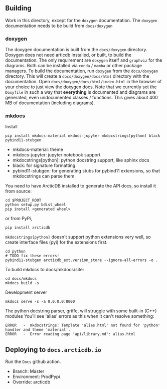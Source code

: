 ## Building

Work in this directory, except for the `doxygen` documentation.
The `doxygen` documentation needs to be build from `docs/doxygen`

### doxygen

The doxygen documentation is built from the `docs/doxygen` directory.
Doxygen does not need articdb installed, or built, to build the documentation.
The only requirement are `doxygen` itself and `graphviz` for the diagrams.
Both can be installed via `conda` / `mamba` or other package managers.
To build the documentation, run `doxygen` from the `docs/doxygen` directory.
This will create a `docs/doxygen/docs/html`  directory with the documentation.
Open `docs/doxygen/docs/html/index.html` in the browser of your choice to just view the doxygen docs.
Note that we currently set the `Doxyfile` in such a way that **everything** is documented
and diagrams are generated, even undocumented classes / functions. This gives about 400 MB of documentation (including diagrams).

### mkdocs


Install
```
pip install mkdocs-material mkdocs-jupyter mkdocstrings[python] black pybind11-stubgen
```
- mkdocs-material: theme
- mkdocs-jupyter: jupyter notebook support
- mkdocstrings[python]: python docstring support, like sphinx docs
- black: for signature formatting
- pybind11-stubgen: for generating stubs for pybind11 extensions, so that mkdocstrings can parse them


You need to have ArcticDB installed to generate the API docs, so install it from source:

```
cd $PROJECT_ROOT
python setup.py bdist_wheel
pip install <generated wheel>
```

or from PyPi,
```
pip install arcticdb
```

`mkdocstrings[python]` doesn't support python extensions very well, so create interface files (pyi) for the extensions first.
```
cd python
# TODO fix these errors!
pybind11-stubgen arcticdb_ext.version_store --ignore-all-errors -o .
```

To build mkdocs to docs/mkdocs/site:
```
cd docs/mkdocs
mkdocs build -s
```

Development server 
```
mkdocs serve -s -a 0.0.0.0:8000
```

The python docstring parser, griffe, will struggle with some built-in (C++) modules
You'll see 'alias' errors as this when it can't resolve something:
```
ERROR   -  mkdocstrings: Template 'alias.html' not found for 'python' handler and theme 'material'.
ERROR   -  Error reading page 'api/library.md': alias.html
```


## Deploying to `docs.arcticdb.io`

Run the `Docs` github action.
- Branch: Master
- Environment: ProdPypi
- Override: arcticdb

